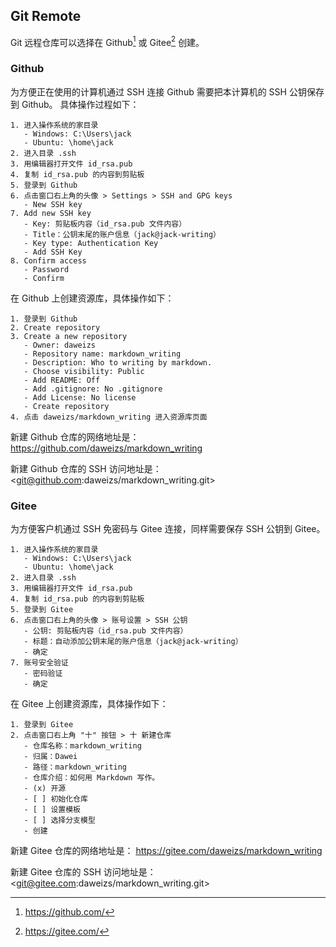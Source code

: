 ## Git Remote

[^github_home]: <https://github.com/>
[^gitee_home]: <https://gitee.com/>

Git 远程仓库可以选择在 Github[^github_home] 或 Gitee[^gitee_home] 创建。

### Github

为方便正在使用的计算机通过 SSH 连接 Github 需要把本计算机的 SSH 公钥保存到 Github。
具体操作过程如下：

```plaintext
1. 进入操作系统的家目录
   - Windows: C:\Users\jack
   - Ubuntu: \home\jack
2. 进入目录 .ssh
3. 用编辑器打开文件 id_rsa.pub
4. 复制 id_rsa.pub 的内容到剪贴板
5. 登录到 Github
6. 点击窗口右上角的头像 > Settings > SSH and GPG keys
   - New SSH key
7. Add new SSH key
   - Key: 剪贴板内容（id_rsa.pub 文件内容）
   - Title：公钥末尾的账户信息（jack@jack-writing）
   - Key type: Authentication Key
   - Add SSH Key
8. Confirm access
   - Password
   - Confirm
```

在 Github 上创建资源库，具体操作如下：

```plaintext
1. 登录到 Github
2. Create repository
3. Create a new repository
   - Owner: daweizs
   - Repository name: markdown_writing
   - Description: Who to writing by markdown.
   - Choose visibility: Public
   - Add README: Off
   - Add .gitignore: No .gitignore
   - Add License: No license
   - Create repository
4. 点击 daweizs/markdown_writing 进入资源库页面
```

新建 Github 仓库的网络地址是： <https://github.com/daweizs/markdown_writing>

新建 Github 仓库的 SSH 访问地址是：<git@github.com:daweizs/markdown_writing.git>

### Gitee

为方便客户机通过 SSH 免密码与 Gitee 连接，同样需要保存 SSH 公钥到 Gitee。

```plaintext
1. 进入操作系统的家目录
   - Windows: C:\Users\jack
   - Ubuntu: \home\jack
2. 进入目录 .ssh
3. 用编辑器打开文件 id_rsa.pub
4. 复制 id_rsa.pub 的内容到剪贴板
5. 登录到 Gitee
6. 点击窗口右上角的头像 > 账号设置 > SSH 公钥
   - 公钥: 剪贴板内容（id_rsa.pub 文件内容）
   - 标题：自动添加公钥末尾的账户信息（jack@jack-writing）
   - 确定
7. 账号安全验证
   - 密码验证
   - 确定
```

在 Gitee 上创建资源库，具体操作如下：

```plaintext
1. 登录到 Gitee
2. 点击窗口右上角 "十" 按钮 > 十 新建仓库
   - 仓库名称：markdown_writing
   - 归属：Dawei
   - 路径：markdown_writing
   - 仓库介绍：如何用 Markdown 写作。
   - (x) 开源
   - [ ] 初始化仓库
   - [ ] 设置模板
   - [ ] 选择分支模型
   - 创建
```

新建 Gitee 仓库的网络地址是： <https://gitee.com/daweizs/markdown_writing>

新建 Gitee 仓库的 SSH 访问地址是： <git@gitee.com:daweizs/markdown_writing.git>


